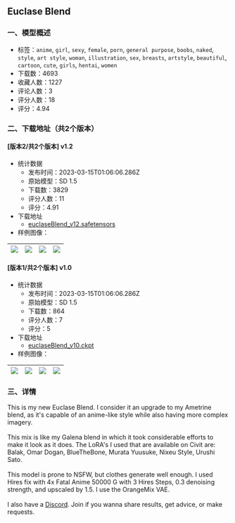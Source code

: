 ## Euclase Blend
### 一、模型概述

- 标签：`anime`, `girl`, `sexy`, `female`, `porn`, `general purpose`, `boobs`, `naked`, `style`, `art style`, `woman`, `illustration`, `sex`, `breasts`, `artstyle`, `beautiful`, `cartoon`, `cute`, `girls`, `hentai`, `women`
- 下载数：4693
- 收藏人数：1227
- 评论人数：3
- 评分人数：18
- 评分：4.94

### 二、下载地址（共2个版本）

#### [版本2/共2个版本] v1.2

- 统计数据
  - 发布时间：2023-03-15T01:06:06.286Z
  - 原始模型：SD 1.5
  - 下载数：3829
  - 评分人数：11
  - 评分：4.91
- 下载地址
  - [euclaseBlend_v12.safetensors](https://civitai.com/api/download/models/23324)
- 样例图像：

| <img src="https://image.civitai.com/xG1nkqKTMzGDvpLrqFT7WA/27fb5bb4-0e43-489b-d794-a62bd92b5e00/width=450/253009.jpeg" /> | <img src="https://image.civitai.com/xG1nkqKTMzGDvpLrqFT7WA/fd40a0b5-83fb-40c7-d0f7-06d41e34ef00/width=450/253008.jpeg" /> | <img src="https://image.civitai.com/xG1nkqKTMzGDvpLrqFT7WA/8be26fe8-3dfb-4484-d385-f6babe2ea500/width=450/253007.jpeg" /> | <img src="https://image.civitai.com/xG1nkqKTMzGDvpLrqFT7WA/fd424108-a40c-4901-7fd5-e017b7934900/width=450/253006.jpeg" /> |
| ---- | ---- | ---- | ---- |

#### [版本1/共2个版本] v1.0

- 统计数据
  - 发布时间：2023-03-15T01:06:06.286Z
  - 原始模型：SD 1.5
  - 下载数：864
  - 评分人数：7
  - 评分：5
- 下载地址
  - [euclaseBlend_v10.ckpt](https://civitai.com/api/download/models/21380)
- 样例图像：

| <img src="https://image.civitai.com/xG1nkqKTMzGDvpLrqFT7WA/64268cf9-0ef4-43c1-860a-a0650af14c00/width=450/226980.jpeg" /> | <img src="https://image.civitai.com/xG1nkqKTMzGDvpLrqFT7WA/5ca786aa-98fb-4407-fed7-145f5a16c600/width=450/226989.jpeg" /> | <img src="https://image.civitai.com/xG1nkqKTMzGDvpLrqFT7WA/c86b5ef5-5724-4d38-def0-d3541545d800/width=450/226988.jpeg" /> | <img src="https://image.civitai.com/xG1nkqKTMzGDvpLrqFT7WA/efcf7570-6922-4cbb-037d-53f03d3e9b00/width=450/226987.jpeg" /> |
| ---- | ---- | ---- | ---- |


### 三、详情
<p>This is my new Euclase Blend. I consider it an upgrade to my Ametrine blend, as it's capable of an anime-like style while also having more complex imagery. <br /><br />This mix is like my Galena blend in which it took considerable efforts to make it look as it does. The LoRA's I used that are available on Civit are: Balak, Omar Dogan, BlueTheBone, Murata Yuusuke, Nixeu Style, Urushi Sato.<br /><br />This model is prone to NSFW, but clothes generate well enough. I used Hires fix with 4x Fatal Anime 50000 G with 3 Hires Steps, 0.3 denoising strength, and upscaled by 1.5. I use the OrangeMix VAE.<br /><br />I also have a <a target="_blank" rel="ugc" href="https://discord.gg/g9xv69mAeB">Discord</a>. Join if you wanna share results, get advice, or make requests.</p>